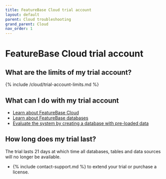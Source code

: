 ```yaml
---
title: FeatureBase Cloud trial account
layout: default
parent: Cloud troubleshooting
grand_parent: Cloud
nav_order: 1
---
```


# FeatureBase Cloud trial account

## What are the limits of my trial account?

{% include /cloud/trial-account-limits.md %}

## What can I do with my trial account

* [Learn about FeatureBase Cloud](/cloud/cloud-introduction)
* [Learn about FeatureBase databases](/cloud/cloud-databases/cloud-db-manage)
* [Evaluate the system by creating a database with pre-loaded data](/cloud/cloud-databases/cloud-db-create-sample)

## How long does my trial last?

The trial lasts 21 days at which time all databases, tables and data sources will no longer be available.

* {% include contact-support.md %} to extend your trial or purchase a license.

